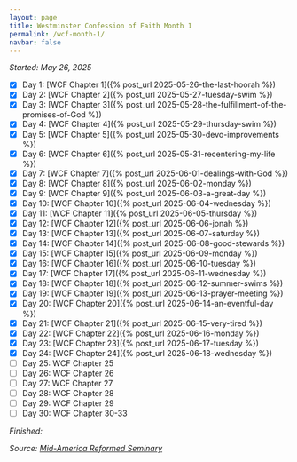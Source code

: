 ```yaml
---
layout: page
title: Westminster Confession of Faith Month 1
permalink: /wcf-month-1/
navbar: false
---
```


*Started: May 26, 2025*

- [x] Day 1: [WCF Chapter 1]({% post_url 2025-05-26-the-last-hoorah %})
- [x] Day 2: [WCF Chapter 2]({% post_url 2025-05-27-tuesday-swim %})
- [x] Day 3: [WCF Chapter 3]({% post_url 2025-05-28-the-fulfillment-of-the-promises-of-God %})
- [x] Day 4: [WCF Chapter 4]({% post_url 2025-05-29-thursday-swim %})
- [x] Day 5: [WCF Chapter 5]({% post_url 2025-05-30-devo-improvements %})
- [x] Day 6: [WCF Chapter 6]({% post_url 2025-05-31-recentering-my-life %})
- [x] Day 7: [WCF Chapter 7]({% post_url 2025-06-01-dealings-with-God %})
- [x] Day 8: [WCF Chapter 8]({% post_url 2025-06-02-monday %})
- [x] Day 9: [WCF Chapter 9]({% post_url 2025-06-03-a-great-day %})
- [x] Day 10: [WCF Chapter 10]({% post_url 2025-06-04-wednesday %})
- [x] Day 11: [WCF Chapter 11]({% post_url 2025-06-05-thursday %})
- [x] Day 12: [WCF Chapter 12]({% post_url 2025-06-06-jonah %})
- [x] Day 13: [WCF Chapter 13]({% post_url 2025-06-07-saturday %})
- [x] Day 14: [WCF Chapter 14]({% post_url 2025-06-08-good-stewards %})
- [x] Day 15: [WCF Chapter 15]({% post_url 2025-06-09-monday %})
- [x] Day 16: [WCF Chapter 16]({% post_url 2025-06-10-tuesday %})
- [x] Day 17: [WCF Chapter 17]({% post_url 2025-06-11-wednesday %})
- [x] Day 18: [WCF Chapter 18]({% post_url 2025-06-12-summer-swims %})
- [x] Day 19: [WCF Chapter 19]({% post_url 2025-06-13-prayer-meeting %})
- [x] Day 20: [WCF Chapter 20]({% post_url 2025-06-14-an-eventful-day %})
- [x] Day 21: [WCF Chapter 21]({% post_url 2025-06-15-very-tired %})
- [x] Day 22: [WCF Chapter 22]({% post_url 2025-06-16-monday %})
- [x] Day 23: [WCF Chapter 23]({% post_url 2025-06-17-tuesday %})
- [x] Day 24: [WCF Chapter 24]({% post_url 2025-06-18-wednesday %})
- [ ] Day 25: WCF Chapter 25
- [ ] Day 26: WCF Chapter 26
- [ ] Day 27: WCF Chapter 27
- [ ] Day 28: WCF Chapter 28
- [ ] Day 29: WCF Chapter 29
- [ ] Day 30: WCF Chapter 30-33

*Finished:*

*Source:* [*Mid-America Reformed Seminary*](https://s3.us-west-1.amazonaws.com/blog.swang.cloud/reformed-standards-monthly.pdf)